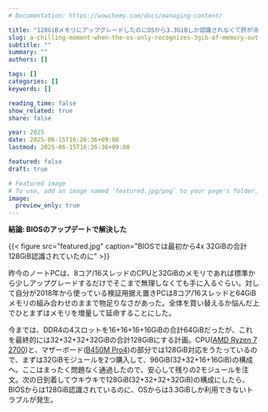 ```yaml
---
# Documentation: https://wowchemy.com/docs/managing-content/

title: "128GiBメモリにアップグレードしたのにOSから3.3GiBしか認識されなくて肝が冷えた話"
slug: a-chilling-moment-when-the-os-only-recognizes-3gib-of-memory-out-of-128gib
subtitle: ""
summary: ""
authors: []

tags: []
categories: []
keywords: []

reading_time: false
show_related: true
share: false

year: 2025
date: 2025-06-15T16:26:36+09:00
lastmod: 2025-06-15T16:26:36+09:00

featured: false
draft: true

# Featured image
# To use, add an image named `featured.jpg/png` to your page's folder.
image:
  preview_only: true
---
```


**結論: BIOSのアップデートで解決した**

{{< figure src="featured.jpg" caption="BIOSでは最初から4x 32GiBの合計128GiB認識されていたのに" >}}

昨今のノートPCは、8コア/16スレッドのCPUと32GiBのメモリであれば標準から少しアップグレードするだけでそこまで無理しなくても手に入るぐらい。対して自分が2018年から使っている検証用据え置きPCは8コア/16スレッドと64GiBメモリの組み合わせのままで物足りなさがあった。全体を買い替えるか悩んだ上でひとまずはメモリを増量して延命することにした。

今までは、DDR4の4スロットを16+16+16+16GiBの合計64GiBだったが、これを最終的には32+32+32+32GiBの合計128GiBにする計画。CPU([AMD Ryzen 7 2700](https://www.amd.com/ja/support/downloads/drivers.html/processors/ryzen/ryzen-2000-series/amd-ryzen-7-2700.html#amd_support_product_spec))と、マザーボード([B450M Pro4](https://www.asrock.com/mb/AMD/B450M%20Pro4/index.jp.asp))の部分では128GiB対応をうたっているので、まずは32GiBモジュールを2つ購入して、96GiB(32+32+16+16GiB)の構成へ。ここはまったく問題なく通過したので、安心して残りの2モジュールを注文。次の日到着してウキウキで128GiB(32+32+32+32GiB)の構成にしたら、BIOSからは128GiB認識されているのに、OSからは3.3GiBしか利用できないトラブルが発生。

